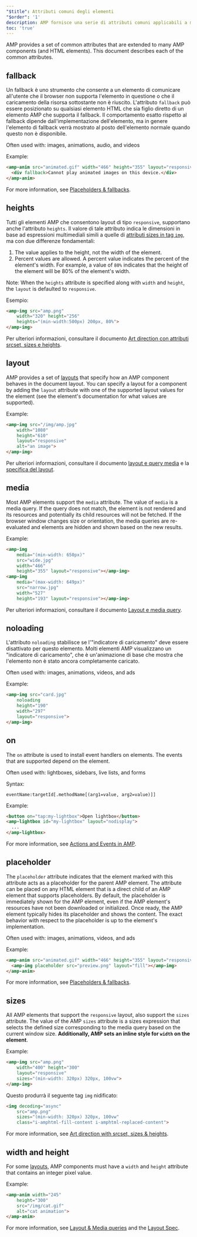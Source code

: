 ```yaml
---
"$title": Attributi comuni degli elementi
"$order": '1'
description: AMP fornisce una serie di attributi comuni applicabili a molti componenti AMP (ed elementi HTML). Questo documento descrive ciascuno degli attributi comuni.
toc: 'true'
---
```


AMP provides a set of common attributes that are extended to many AMP components (and HTML elements).  This document describes each of the common attributes.

## fallback

Un fallback è uno strumento che consente a un elemento di comunicare all'utente che il browser non supporta l'elemento in questione o che il caricamento della risorsa sottostante non è riuscito. L'attributo `fallback` può essere posizionato su qualsiasi elemento HTML che sia figlio diretto di un elemento AMP che supporta il fallback. Il comportamento esatto rispetto al fallback dipende dall'implementazione dell'elemento, ma in genere l'elemento di fallback verrà mostrato al posto dell'elemento normale quando questo non è disponibile.

Often used with: images, animations, audio, and videos

Example:

```html
<amp-anim src="animated.gif" width="466" height="355" layout="responsive" >
  <div fallback>Cannot play animated images on this device.</div>
</amp-anim>
```

For more information, see [Placeholders & fallbacks](../../../documentation/guides-and-tutorials/develop/style_and_layout/placeholders.md).

## heights

Tutti gli elementi AMP che consentono layout di tipo `responsive`, supportano anche l'attributo `heights`. Il valore di tale attributo indica le dimensioni in base ad espressioni multimediali simili a quelle di [attributi sizes in tag `img`](https://developer.mozilla.org/en-US/docs/Web/HTML/Element/img), ma con due differenze fondamentali:

1. The value applies to the height, not the width of the element.
2. Percent values are allowed. A percent value indicates the percent of the element's width. For example, a value of `80%` indicates that the height of the element will be 80% of the element's width.

Note: When the `heights` attribute is specified along with `width` and `height`, the `layout` is defaulted to `responsive`.

Esempio:

```html
<amp-img src="amp.png"
    width="320" height="256"
    heights="(min-width:500px) 200px, 80%">
</amp-img>
```

Per ulteriori informazioni, consultare il documento [Art direction con attributi srcset, sizes e heights](../../../documentation/guides-and-tutorials/develop/style_and_layout/art_direction.md).

## layout

AMP provides a set of [layouts](../../../documentation/guides-and-tutorials/develop/style_and_layout/control_layout.md#the-layout-attribute) that specify how an AMP component behaves in the document layout. You can specify a layout for a component by adding the `layout` attribute with one of the supported layout values for the element (see the element's documentation for what values are supported).

Example:

```html
<amp-img src="/img/amp.jpg"
    width="1080"
    height="610"
    layout="responsive"
    alt="an image">
</amp-img>
```

Per ulteriori informazioni, consultare il documento [layout e query media](../../../documentation/guides-and-tutorials/develop/style_and_layout/control_layout.md) e la [specifica del layout](amp-html-layout/index.md).

## media <a name="media"></a>

Most AMP elements support the `media` attribute. The value of `media` is a media query. If the query does not match, the element is not rendered and its resources and potentially its child resources will not be fetched. If the browser window changes size or orientation, the media queries are re-evaluated and elements are hidden and shown based on the new results.

Example:

```html
<amp-img
    media="(min-width: 650px)"
    src="wide.jpg"
    width="466"
    height="355" layout="responsive"></amp-img>
<amp-img
    media="(max-width: 649px)"
    src="narrow.jpg"
    width="527"
    height="193" layout="responsive"></amp-img>
```

Per ulteriori informazioni, consultare il documento [Layout e media query](../../../documentation/guides-and-tutorials/develop/style_and_layout/control_layout.md#element-media-queries).

## noloading

L'attributo `noloading` stabilisce se l'"indicatore di caricamento" deve essere <string>disattivato</string> per questo elemento. Molti elementi AMP visualizzano un "indicatore di caricamento", che è un'animazione di base che mostra che l'elemento non è stato ancora completamente caricato.

Often used with: images, animations, videos, and ads

Example:

```html
<amp-img src="card.jpg"
    noloading
    height="190"
    width="297"
    layout="responsive">
</amp-img>
```

## on

The `on` attribute is used to install event handlers on elements. The events that are supported depend on the element.

Often used with: lightboxes, sidebars, live lists, and forms

Syntax:

```text
eventName:targetId[.methodName[(arg1=value, arg2=value)]]
```

Example:

```html
<button on="tap:my-lightbox">Open lightbox</button>
<amp-lightbox id="my-lightbox" layout="nodisplay">
  ...
</amp-lightbox>
```

For more information, see  [Actions and Events in AMP](amp-actions-and-events.md).

## placeholder

The `placeholder` attribute indicates that the element marked with this attribute acts as a placeholder for the parent AMP element. The attribute can be placed on any HTML element that is a direct child of an AMP element that supports placeholders. By default, the placeholder is immediately shown for the AMP element, even if the AMP element's resources have not been downloaded or initialized. Once ready, the AMP element typically hides its placeholder and shows the content. The exact behavior with respect to the placeholder is up to the element's implementation.

Often used with: images, animations, videos, and ads

Example:

```html
<amp-anim src="animated.gif" width="466" height="355" layout="responsive">
  <amp-img placeholder src="preview.png" layout="fill"></amp-img>
</amp-anim>
```

For more information, see [Placeholders & fallbacks](../../../documentation/guides-and-tutorials/develop/style_and_layout/placeholders.md).

## sizes

All AMP elements that support the `responsive` layout, also support the `sizes` attribute. The value of the AMP `sizes` attribute is a sizes expression that selects the defined size corresponding to the media query based on the current window size. <strong>Additionally, AMP sets an inline style for <code>width</code> on the element</strong>.

Example:

```html
<amp-img src="amp.png"
    width="400" height="300"
    layout="responsive"
    sizes="(min-width: 320px) 320px, 100vw">
</amp-img>
```

Questo produrrà il seguente tag `img` nidificato:

```html
<img decoding="async"
    src="amp.png"
    sizes="(min-width: 320px) 320px, 100vw"
    class="i-amphtml-fill-content i-amphtml-replaced-content">
```

For more information, see [Art direction with srcset, sizes & heights](../../../documentation/guides-and-tutorials/develop/style_and_layout/art_direction.md).

## width and height

For some [layouts](../../../documentation/guides-and-tutorials/develop/style_and_layout/control_layout.md#the-layout-attribute), AMP components must have a `width` and `height` attribute that contains an integer pixel value.

Example:

```html
<amp-anim width="245"
    height="300"
    src="/img/cat.gif"
    alt="cat animation">
</amp-anim>
```

For more information, see [Layout & Media queries](../../../documentation/guides-and-tutorials/develop/style_and_layout/control_layout.md) and the [Layout Spec](amp-html-layout/index.md).
